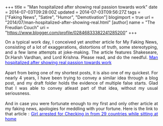 +++
title = "Man hospitalized after showing real passion towards work"
date = 2014-07-03T09:28:00Z
updated = 2014-07-03T09:56:27Z
tags = ["Faking News", "Satire", "Humor", "Demotivation"]
blogimport = true 
url = "2014/07/man-hospitalized-after-showing-real.html"
[author]
	name = "The Freudian Couch"
	uri = "https://www.blogger.com/profile/02846833382241285200"
+++

<div dir="ltr" style="text-align: left;" trbidi="on">
<div style="text-align: justify;">
On a typical work day, I conceived yet another article for My Faking News, consisting of a lot of exaggerations, distortions of truth, some stereotyping, and a few lame attempts at joke-making. The article features Shakeseare, Dr.Harsh Vardhan, and Lord Krishna. Please read, and do the needful.&nbsp;<a href="http://my.fakingnews.firstpost.com/2014/07/03/man-hospitalized-after-showing-real-passion-towards-work/" target="_blank"><span style="color: blue;">Man hospitalized after showing real passion towards work</span></a></div>
<div style="text-align: justify;">
<br /></div>
<div style="text-align: justify;">
Apart from being one of my shortest posts, it is also one of my quickest. For nearly 4 years, I have been trying to convey a similar idea through a blog post, and my draft folder holds the evidence of multiple false starts. Glad that I was able to convey atleast part of that idea, without my usual seriousness.</div>
<div style="text-align: justify;">
<br /></div>
<div style="text-align: justify;">
And in case you were fortunate enough to my first and only other article at my faking news, apologies for meddling with your fortune. Here is the link to that article :&nbsp;<a href="http://my.fakingnews.firstpost.com/2013/09/07/girl-arrested-for-checking-in-from-29-countries-while-sitting-at-home/" target="_blank"><span style="color: blue;">Girl arrested for Checking in from 29 countries while sitting at home</span></a></div>
</div>

